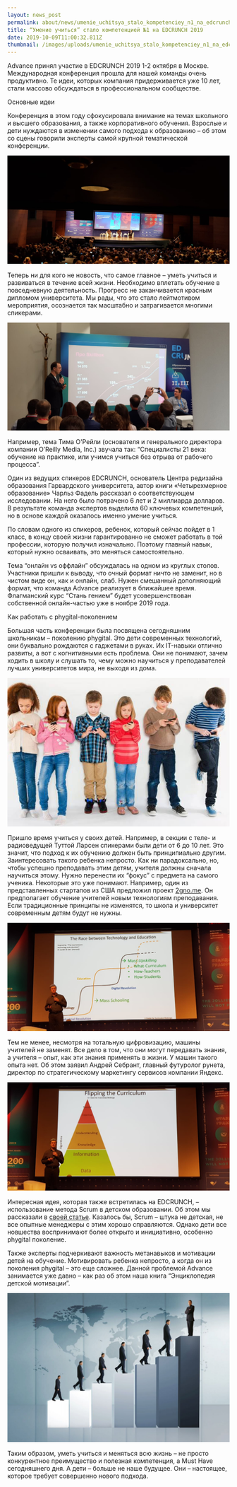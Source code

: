```yaml
---
layout: news_post
permalink: about/news/umenie_uchitsya_stalo_kompetenciey_n1_na_edcrunch_2019/index.html
title: “Умение учиться” стало компетенцией №1 на EDCRUNCH 2019
date: 2019-10-09T11:00:32.811Z
thumbnail: /images/uploads/umenie_uchitsya_stalo_kompetenciey_n1_na_edcrunch_2019-01.jpg
---
```

Advance принял участие в EDCRUNCH 2019 1-2 октября в Москве. Международная конференция прошла для нашей команды очень продуктивно. Те идеи, которых компания придерживается уже 10 лет, стали массово обсуждаться в профессиональном сообществе.

Основные идеи

Конференция в этом году сфокусировала внимание на темах школьного и высшего образования, а также корпоративного обучения. Взрослые и дети нуждаются в изменении самого подхода к образованию –‌ об этом со сцены говорили эксперты самой крупной тематической конференции.

![](/images/uploads/umenie_uchitsya_stalo_kompetenciey_n1_na_edcrunch_2019-02.jpg)

Теперь ни для кого не новость, что самое главное –‌ уметь учиться и развиваться в течение всей жизни. Необходимо вплетать обучение в повседневную деятельность. Прогресс не заканчивается красным дипломом университета. Мы рады, что это стало лейтмотивом мероприятия, осознается так масштабно и затрагивается многими спикерами.

![](/images/uploads/umenie_uchitsya_stalo_kompetenciey_n1_na_edcrunch_2019-03.jpg)

Например, тема Тима О'Рейли (основателя и генерального директора компании O’Reilly Media, Inc.) звучала так: “Специалисты 21 века: обучение на практике, или учимся учиться без отрыва от рабочего процесса”.

Один из ведущих спикеров EDCRUNCH, основатель Центра редизайна образования Гарвардского университета, автор книги «Четырехмерное образование» Чарльз Фадель рассказал о соответствующем исследовании. На него было потрачено 6 лет и 2 миллиарда долларов. В результате команда экспертов выделила 60 ключевых компетенций, но в основе каждой оказалось именно умение учиться.

По словам одного из спикеров, ребенок, который сейчас пойдет в 1 класс, в концу своей жизни гарантированно не сможет работать в той профессии, которую получил изначально. Поэтому главный навык, который нужно осваивать, это меняться самостоятельно.

Тема “онлайн vs оффлайн” обсуждалась на одном из круглых столов. Участники пришли к выводу, что очный формат ничто не заменит, но в чистом виде он, как и онлайн, слаб. Нужен смешанный дополняющий формат, что команда Advance реализует в ближайшее время. Флагманский курс “Стань гением” будет усовершенствован собственной онлайн-частью уже в ноябре 2019 года.

Как работать с phygital-поколением

Большая часть конференции была посвящена сегодняшним школьникам –‌ поколению phygital. Это дети современных технологий, они буквально рождаются с гаджетами в руках. Их IT-навыки отлично развиты, а вот с когнитивными есть проблема. Они не понимают, зачем ходить в школу и слушать то, чему можно научиться у преподавателей лучших университетов мира, не выходя из дома.

![](/images/uploads/umenie_uchitsya_stalo_kompetenciey_n1_na_edcrunch_2019-04.jpg)

Пришло время учиться у своих детей. Например, в секции с теле- и радиоведущей Туттой Ларсен спикерами были дети от 6 до 10 лет. Это значит, что подход к их обучению должен быть принципиально другим. Заинтересовать такого ребенка непросто. Как ни парадоксально, но, чтобы успешно преподавать этим детям, учителя должны сначала научиться этому. Нужно перенести их “фокус” с предмета на самого ученика. Некоторые это уже понимают. Например, один из представленных стартапов из США предложил проект [2gno.me](https://2gno.me/). Он предполагает обучение учителей новым технологиям преподавания. Если традиционные принципы не изменятся, то школа и университет современным детям будут не нужны.

![](/images/uploads/umenie_uchitsya_stalo_kompetenciey_n1_na_edcrunch_2019-05.jpg)

Тем не менее, несмотря на тотальную цифровизацию, машины учителей не заменят. Все дело в том, что они могут передавать знания, а учителя –‌ опыт, как эти знания применять в жизни. У машин такого опыта нет. Об этом заявил Андрей Себрант, главный футуролог рунета, директор по стратегическому маркетингу сервисов компании Яндекс.

![](/images/uploads/umenie_uchitsya_stalo_kompetenciey_n1_na_edcrunch_2019-06.jpg)

Интересная идея, которая также встретилась на EDCRUNCH, –‌ использование метода Scrum в детском образовании. Об этом мы рассказали в [своей статье](https://advance-club.ru/articles/nauchite-rebenka-upravlyat-svoimi-delami-po-metodu-scrum.html). Казалось бы, Scrum –‌ штука не детская, не все опытные менеджеры с этим хорошо справляются. Однако дети все новшества воспринимают более открыто и инициативно, особенно phygital поколение.

Также эксперты подчеркивают важность метанавыков и мотивации детей на обучение. Мотивировать ребенка непросто, а когда он из поколения phygital –‌ это еще сложнее. Данной проблемой Advance занимается уже давно –‌ как раз об этом наша книга “Энциклопедия детской мотивации”.

![](/images/uploads/umenie_uchitsya_stalo_kompetenciey_n1_na_edcrunch_2019-07.jpg)

Таким образом, уметь учиться и меняться всю жизнь –‌ не просто конкурентное преимущество и полезная компетенция, а Must Have сегодняшнего дня. А дети –‌ больше не наше будущее. Они –‌ настоящее, которое требует совершенно нового подхода.